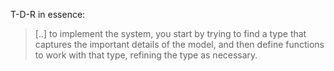 T-D-R in essence:

> [..] to implement the system, you start by trying to find a type that captures the important details of the model, and then define functions to work with that type, refining the type as necessary.

